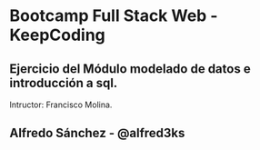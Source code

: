 # Bootcamp Full Stack Web - KeepCoding
## Ejercicio del Módulo modelado de datos e introducción a sql.

Intructor: Francisco Molina.

## Alfredo Sánchez - @alfred3ks